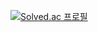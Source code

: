 [![Solved.ac
프로필](http://mazassumnida.wtf/api/mini/generate_badge?boj=ujunhwan)](https://solved.ac/ujunhwan)
